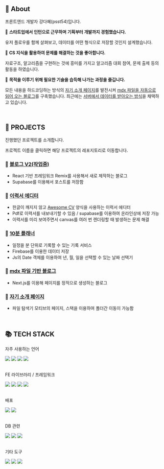 ## 🌊 About
프론트엔드 개발자 강다혜(psst54)입니다.

🌊 **스타트업에서 인턴으로 근무하며 기획부터 개발까지 경험했습니다.**

유저 플로우를 함께 살펴보고, 데이터를 어떤 형식으로 저장할 것인지 설계했습니다.

🌊 **CS 지식을 활용하여 문제를 해결하는 것을 좋아합니다.**

자료구조, 알고리즘을 구현하는 것에 흥미를 가지고 알고리즘 대회 참여, 문제 출제 등의 활동을 하였습니다.

🌊 **목적을 이루기 위해 필요한 기술을 습득해 나가는 과정을 즐깁니다.**

모든 내용을 하드코딩하는 방식의 [자기 소개 페이지](https://github.com/psst54/psst54_main_open)를 발전시켜 [mdx 파일을 자동으로 읽어 오는 블로그](https://github.com/psst54/psst54_blog_open)를 구축했습니다. 최근에는 [서버에서 데이터를 받아오는 방식](https://github.com/psst54/blog)을 채택하고 있습니다.

<br/>

## 📑 PROJECTS
진행했던 프로젝트를 소개합니다.

프로젝트 이름을 클릭하면 해당 프로젝트의 레포지토리로 이동합니다.

### 📌 [블로그 V2(작업중)](https://github.com/psst54/blog)
- React 기반 프레임워크 Remix를 사용해서 새로 제작하는 블로그
- Supabase를 이용해서 포스트를 저장함

### 📌 [이력서 에디터](https://github.com/psst54/resume-builder)
- 한글이 깨지지 않고 [Awesome CV](https://github.com/posquit0/Awesome-CV) 양식을 사용하는 이력서 에디터
- Pdf로 이력서를 내보내기할 수 있음 / supabase를 이용하여 온라인상에 저장 가능
- 이력서를 미리 보여주면서 canvas를 여러 번 렌더링할 때 발생하는 문제 해결

### 📌 [10분 플래너](https://github.com/psst54/time_tracker_open)

- 일정을 분 단위로 기록할 수 있는 기록 서비스
- Firebase를 이용한 데이터 저장
- Js의 Date 객체를 이용하여 년, 월, 일을 선택할 수 있는 날짜 선택기

### 📌 [mdx 파일 기반 블로그](https://github.com/psst54/psst54_blog_open)

- Next.js를 이용해 페이지를 정적으로 생성하는 블로그


### 📌 [자기 소개 페이지](https://github.com/psst54/psst54_main_open)

- 파일 탐색기 모티브의 페이지, 스택을 이용하여 폴더간 이동이 가능함

<br/>

## 📚 TECH STACK
자주 사용하는 언어
<div>
  <img src="https://img.shields.io/badge/c++-00599C?style=for-the-badge&logo=c%2B%2B&logoColor=white"/>
  <img src="https://img.shields.io/badge/JavaScript-F7DF1E?style=for-the-badge&logo=javascript&logoColor=black"/>
  <img src="https://img.shields.io/badge/TypeScript-3178C6?style=for-the-badge&logo=typescript&logoColor=white"/>
  <img src="https://img.shields.io/badge/python-3776AB?style=for-the-badge&logo=python&logoColor=white"/>
</div>

<br/>

FE 라이브러리 / 프레임워크
<div>
  <img src="https://img.shields.io/badge/React.js-61DAFB?style=for-the-badge&logo=React&logoColor=white"/>
  <img src="https://img.shields.io/badge/Next.js-000000?style=for-the-badge&logo=nextdotjs&logoColor=white"/>
  <img src="https://img.shields.io/badge/Redux-764ABC?style=for-the-badge&logo=redux&logoColor=white"/>
  <img src="https://img.shields.io/badge/Remix-000000?style=for-the-badge&logo=remix&logoColor=white"/>
</div>

<br/>

배포
<div>
  <img src="https://img.shields.io/badge/Cloudflare-F38020?style=for-the-badge&logo=cloudflare&logoColor=white"/>
  <img src="https://img.shields.io/badge/Vercel-000000?style=for-the-badge&logo=vercel&logoColor=white"/>
</div>

<br/>

DB 관련
<div>
  <img src="https://img.shields.io/badge/firebase-FFCA28?style=for-the-badge&logo=firebase&logoColor=black"/>
  <img src="https://img.shields.io/badge/Supabase-3FCF8E?style=for-the-badge&logo=supabase&logoColor=white"/>
  <img src="https://img.shields.io/badge/mysql-4479A1?style=for-the-badge&logo=mysql&logoColor=white"/>
</div>

<br/>

기타 도구
<div>
  <img src="https://img.shields.io/badge/Github-181717?style=for-the-badge&logo=github&logoColor=white"/>
  <img src="https://img.shields.io/badge/Figma-F24E1E?style=for-the-badge&logo=figma&logoColor=white"/>
  <img src="https://img.shields.io/badge/Adobe Photoshop-31A8FF?style=for-the-badge&logo=adobephotoshop&logoColor=white"/>
</div>
